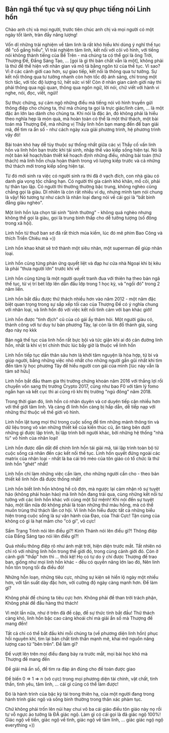 ## Bản ngã thế tục và sự quy phục tiếng nói Linh hồn

Chào anh chị và mọi người, trước tiên chúc anh chị và mọi người có một ngày tốt lành, tràn đầy năng lượng!

Vốn dĩ những trải nghiệm về tâm linh là rất khó hiểu khi dùng ý nghĩ thế tục để "cố gắng hiểu", Vì trải nghiệm tâm linh, kết nối với cõi vô hình, với tiếng nói không thành tiếng của Bề Trên - mà chúng ta có thể gọi là ông Trời, Thượng Đế, Đấng Sáng Tạo, ... [gọi là gì thì bản chất vẫn là một], không phải là thứ để thể hiện với nhân gian và mô tả bằng ngôn từ của thế tục. Vì sao? Vì ở các cảnh giới cao hơn, sự giao tiếp, kết nối là thông qua tư tưởng. Sự kết nối thông qua tư tưởng nhanh còn hơn tốc độ ánh sáng, chỉ trong một tích tắc, với tốc độ lượng tử, hết sức vi tế! Còn ở nhân gian cảnh giới này thì phải thông qua ngũ quan, thông qua ngôn ngữ, lời nói, chữ viết với hành vi nghe, nói, đọc, viết, ngửi!

Sự thực chứng, sự cảm ngộ những điều mà tiếng nói vô hình truyền gửi thông điệp cho chúng ta, thứ mà chúng ta gọi là trực giác/linh cảm, ... là một đặc ân lớn lao dành cho chúng ta. Khi nói là đặc ân, đó không phải là hiểu theo nghĩa hẹp là món quà, mà hoàn toàn có thể là một thử thách, một bài toán mà Thượng Đế, mà những vị Thầy linh hồn bạn mang đến để bạn giải mã, để tìm ra ẩn số - như cách ngày xưa giải phương trình, hệ phương trình vậy đó!

Bài toán khó hay dễ tùy thuộc sự thống nhất giữa các vị Thầy cố vấn linh hồn và linh hồn bạn trước khi tái sinh, nhập thể vào kiếp sống hiện tại. Nó là một bản kế hoạch/bản thiết kế hoạch định những điều, những bài toán (thử thách) mà linh hồn chưa hoàn thành trong vô lượng kiếp trước và cả những thử thách mới trong kiếp sống hiện tại. 

Từ đó mới sinh ra việc có người sinh ra thì đã ở vạch đích, con nhà giàu có danh gia vọng tộc chẳng hạn. Có người thì gia cảnh khó khăn, mồ côi, phải tự thân tạo lập. Có người thì thường thường bậc trung, không nghèo cũng chẳng gọi là giàu. Dĩ nhiên là còn rất nhiều ví dụ, nhưng mình tạm nói chung là vậy! Nó tương tự như cách là nhân loại đang nói về cái gọi là "bất bình đẳng giàu nghèo". 

Một linh hồn lựa chọn tái sinh "bình thường"  - không quá nghèo nhưng không thể gọi là giàu, gọi là trung bình thấp cho dễ tưởng tượng (số đông trong xã hội). 

Linh hồn từ thuở ban sơ đã rất thích múa kiếm, lúc đó mê phim Bao Công và thích Triển Chiêu mà =))

Linh hồn khao khát sẽ trở thành một siêu nhân, một superman để giúp nhân loại. 

Linh hồn cũng từng phản ứng quyết liệt và đạp hư cửa nhà Ngoại khi bị kêu là phải "thưa người lớn" trước khi về

Linh hồn cũng từng là một người quyết tranh đua với thiên hạ theo bản ngã thế tục, từ vị trí bét lớp lên dẫn đầu lớp trong 1 học kỳ, và "ngồi đó" trong 2 năm liền.

Linh hồn bắt đầu được thử thách nhiều hơn vào năm 2012 - một năm đặc biệt quan trọng trong sự sắp xếp tối cao của Thượng Đế có ý nghĩa chung với nhân loại, và linh hồn đó với việc kết nối tình cảm với bạn khác giới!

Linh hồn được "tình địch" cũ của cô gái ấy thăm hỏi. Một người giàu có, thành công với tư duy tư bản phương Tây, lại còn là tín đồ thánh giá, sùng đạo này nọ kkk

Bản ngã thế tục của linh hồn rất bực bội và tức giận khi ai đó cản đường linh hồn, nhất là khi vị trí chính thức lúc bấy giờ là thuộc về linh hồn

Linh hồn tiếp tục dấn thân sâu hơn là khởi tâm nguyện là hòa hợp, từ bi và giúp người, bằng những việc nhỏ nhất cho những người gần gũi nhất khi tìm đến tâm lý học phương Tây để hiểu người con gái của mình [lúc này vẫn là tâm sở hữu]

Linh hồn bắt đầu tham gia thị trường chứng khoán năm 2016 với thắng lợi rồi chuyển vốn sang thị trường Crypto 2017, cũng như bao F0 với tâm lý fomo ngắn hạn và kết cục thì ai cũng rõ khi thị trường "ngủ đông" năm 2018.

Trong thời gian đó, linh hồn có nhân duyên và cơ duyên tiếp cận nhiều hơn với thế giới tâm linh. Và càng đi linh hồn càng bị hấp dẫn, dễ tiếp nạp với những thứ thuộc về thế giới vô hình.

Linh hồn lật tung mọi thứ trong cuộc sống để tìm những mảnh thông tin và dữ liệu trong vô vàn những thiết kế của kiến thúc cũ, ẩn tàng bên dưới những gì được lập trình, bị lập trình bởi người khác, bởi những hệ thống "nhà tù" vô hình của nhân loại!

Linh hồn được dẫn dắt để chính linh hồn tái giải mã, tái lập trình toàn bộ từ cuộc sống cá nhân đến các kết nối thế tục. Linh hồn quyết đứng ngoài các matrix của nhân loại - nhất là ba cái trò mèo của tôn giáo có tổ chức là thứ linh hồn "ghét" nhất! 

Linh hồn chỉ làm những việc cần làm, cho những người cần cho - theo bản thiết kế linh hồn đã được thống nhất!

Linh hồn biết linh hồn không hề cô đơn, mà ngược lại cảm nhận rõ sự tuyệt hảo (không phải hoàn hảo) mà linh hồn đang trải qua, cùng những kết nối tư tưởng với các linh hồn khác với cùng một Sứ mệnh! Khi nói đến sự tuyệt hảo, một lần nữa đó không phải là toàn những thứ màu hồng, mà có thể muôn trùng thử thách lẫn cơ hội. Vì linh hồn hiểu được tất cả những biểu hiện trong cuộc sống là sự vận hành của Đạo, của Thái Cực! Tận cùng của không có gì là hạt mầm  cho "có gì", vô cực!

Sấm Trạng Trình nói lên điều gì?!
Kinh Thánh nói lên điều gì?!
Thông điệp của Đấng Sáng tạo nói lên điều gì?!

Quá nhiều thông điệp rõ như ánh mặt trời, hiện diện trước mắt. Tất nhiên nó chỉ rõ với những linh hồn trong thế giới đó, trong cùng cảnh giới đó. Còn ở cảnh giới "thấp" hơn thì ... thôi kệ! Họ có tự do ý chí được Thượng đế trao ban, giống như mọi linh hồn khác - đều có quyền năng lớn lao đó, Nên linh hồn tôn trọng tối đa điều đó!

Những hỗn loạn, những tiêu cực, những sự kiện sẽ hiển lộ ngày một nhiều hơn, với tần suất dày đặc hơn, với cường độ ngày càng mạnh hơn. Để làm gì? 

Không phải để chúng ta tiêu cực hơn. Không phải để than trời trách phận, Không phải để đầu hàng thử thách!

Vì một lần nữa, như ở trên đã đề cập, để sự thức tỉnh bắt đầu! Thử thách càng khó, linh hồn bậc cao càng khoái chí mà giải ẩn số mà Thượng đế mang đến!

Tất cả chỉ có thể bắt đầu khi mỗi chúng ta (về phương diện linh hồn) phục hồi nguyên khí, tìm lại bản chất tinh thần mạnh mẽ, khai mở nguồn năng lượng cao từ "bên trên". Để làm gì?

Để vượt lên trên mọi điều đang bày ra trước mắt, mọi bài học khó mà Thượng đế mang đến

Để giải mã ẩn số, để tìm ra đáp án đúng cho đề toán được giao

Để biến 0 => 1 => n (vô cực) trong mọi phương diện tài chính, vật chất, tinh thần, tình yêu, tâm linh, ... cái gì cũng có thể làm được!

Đó là hành trình của bậc kỳ tài trong thiên hạ, của một người đang trong hành trình giác ngộ và sống bình thường trong thân xác phàm tục. 

Chứ không phải trốn lên núi hay chui vô ba cái giáo điều tôn giáo này nọ rồi tự vỗ ngực ảo tưởng là ĐÃ giác ngộ. Làm gì có cái gọi là đã giác ngộ 100%! Giác ngộ về tiền, giác ngộ về tình, giác ngộ về tâm linh, ... giác giác ngộ ngộ everything =))